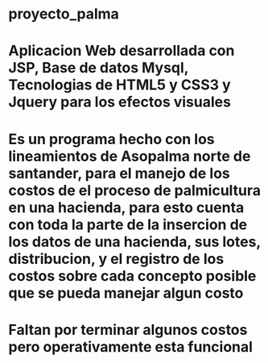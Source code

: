 # proyecto_palma
# Aplicacion Web desarrollada con JSP, Base de datos Mysql, Tecnologias de HTML5 y CSS3 y Jquery para los efectos visuales
# Es un programa hecho con los lineamientos de Asopalma norte de santander, para el manejo de los costos de el proceso de palmicultura en una hacienda, para esto cuenta con toda la parte de la insercion de los datos de una hacienda, sus lotes, distribucion, y el registro de los costos sobre cada concepto posible que se pueda manejar algun costo
# Faltan por terminar algunos costos pero operativamente esta funcional
